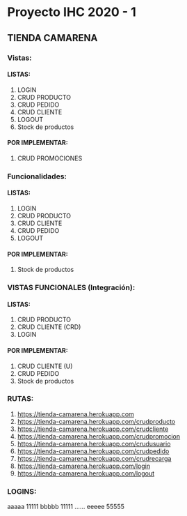# Proyecto IHC 2020 - 1
## TIENDA CAMARENA
### Vistas:
#### LISTAS: 
1. LOGIN
1. CRUD PRODUCTO
1. CRUD PEDIDO
1. CRUD CLIENTE
1. LOGOUT
1. Stock de productos
#### POR IMPLEMENTAR:
1. CRUD PROMOCIONES


### Funcionalidades:
#### LISTAS: 
1. LOGIN
1. CRUD PRODUCTO
1. CRUD CLIENTE
1. CRUD PEDIDO
1. LOGOUT
#### POR IMPLEMENTAR:
1. Stock de productos


### VISTAS FUNCIONALES (Integración):
#### LISTAS: 
1. CRUD PRODUCTO
1. CRUD CLIENTE (CRD)
1. LOGIN
#### POR IMPLEMENTAR:
1. CRUD CLIENTE (U)
1. CRUD PEDIDO
1. Stock de productos



### RUTAS:
1. https://tienda-camarena.herokuapp.com
1. https://tienda-camarena.herokuapp.com/crudproducto
1. https://tienda-camarena.herokuapp.com/crudcliente
1. https://tienda-camarena.herokuapp.com/crudpromocion
1. https://tienda-camarena.herokuapp.com/crudusuario
1. https://tienda-camarena.herokuapp.com/crudpedido
1. https://tienda-camarena.herokuapp.com/crudrecarga
1. https://tienda-camarena.herokuapp.com/login
1. https://tienda-camarena.herokuapp.com/logout


### LOGINS:
aaaaa 11111
bbbbb 11111
......
eeeee 55555
